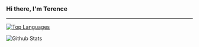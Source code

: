 ### Hi there, I'm Terence

---

[![Top Languages](https://github-readme-stats.vercel.app/api/top-langs/?username=tfoxcroft&hide_border=true)](https://github.com/tfoxcroft/github-readme-stats)

![Github Stats](https://github-readme-stats.vercel.app/api?username=tfoxcroft&show_icons=true&hide_border=true)
